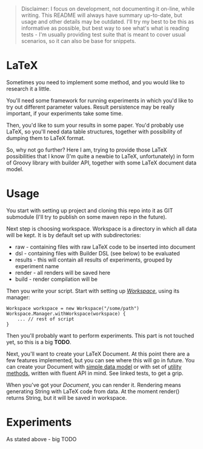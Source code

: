 > Disclaimer: I focus on development, not documenting it on-line, while writing. This README will always have summary
> up-to-date, but usage and other details may be outdated. I'll try my best to be this as informative as possible,
> but best way to see what's what is reading tests - I'm usually providing test suite that is meant to cover
> usual scenarios, so it can also be base for snippets.

# LaTeX

Sometimes you need to implement some method, and you would like to research it a little.

You'll need some framework for running experiments in which you'd like to try out different parameter values.
Result persistence may be really important, if your experiments take some time.

Then, you'd like to sum your results in some paper. You'd probably use LaTeX, so you'll need
data table structures, together with possibility of dumping them to LaTeX format.

So, why not go further? Here I am, trying to provide those LaTeX possibilities that I know (I'm quite a newbie
to LaTeX, unfortunately) in form of Groovy library with builder API, together with some LaTeX document data model.

# Usage

You start with setting up project and cloning this repo into it as GIT submodule (I'll try to publish on some
maven repo in the future).

Next step is choosing workspace. Workspace is a directory in which all data will be kept. It is by default
set up with subdirectories:
* raw - containing files with raw LaTeX code to be inserted into document
* dsl - containing files with Builder DSL (see below) to be evaluated
* results - this will contain all results of experiments, grouped by experiment name
* render - all renders will be saved here
* build - render compilation will be

Then you write your script. Start with setting up [*Workspace*](/src/main/groovy/can/i/has/latex/experiments/Workspace.groovy), using its manager:

    Workspace workspace = new Workspace("/some/path")
    Workspace.Manager.withWorkspace(workspace) {
        ... // rest of script
    }

Then you'll probably want to perform experiments. This part is not touched yet, so this is a big **TODO**.

Next, you'll want to create your LaTeX Document. At this point there are a few features implemented, but you can
see where this will go in future. You can create your Document with
[simple data model](/src/test/groovy/can/i/has/latex/ModelTest.groovy) or with set of
[utility methods](/src/test/groovy/can/i/has/latex/FluentAPITest.groovy),
written with fluent API in mind. See linked tests, to get a grip.

When you've got your *Document*, you can render it. Rendering means generating String with LaTeX code from
data. At the moment render() returns String, but it will be saved in workspace.

# Experiments

As stated above - big TODO

